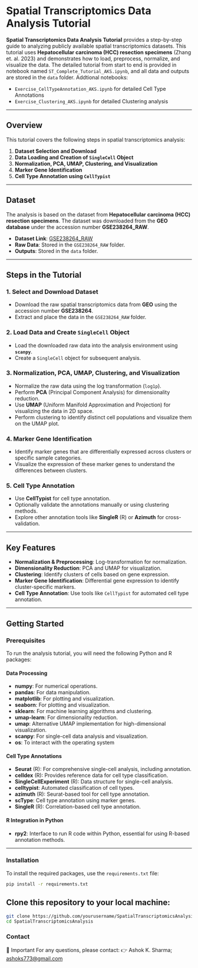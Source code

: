 # Spatial Transcriptomics Data Analysis Tutorial

**Spatial Transcriptomics Data Analysis Tutorial** provides a step-by-step guide to analyzing publicly available spatial transcriptomics datasets. This tutorial uses **Hepatocellular carcinoma (HCC) resection specimens** (Zhang et. al. 2023) and demonstrates how to load, preprocess, normalize, and visualize the data. The detailed tutorial from start to end is provided in notebook named `ST_Complete_Tutorial_AKS.ipynb`, and all data and outputs are stored in the `data` folder. 
Addtional notebooks:
- `Exercise_CellTypeAnnotation_AKS.ipynb` for detailed Cell Type Annotations
- `Exercise_Clustering_AKS.ipynb` for detailed Clustering analysis

---
## Overview
This tutorial covers the following steps in spatial transcriptomics analysis:
1. **Dataset Selection and Download**
2. **Data Loading and Creation of `SingleCell` Object**
3. **Normalization, PCA, UMAP, Clustering, and Visualization**
4. **Marker Gene Identification**
5. **Cell Type Annotation using `CellTypist`**  
---

## Dataset
The analysis is based on the dataset from **Hepatocellular carcinoma (HCC) resection specimens**. The dataset was downloaded from the **GEO database** under the accession number **GSE238264_RAW**.
- **Dataset Link**: [GSE238264_RAW](https://www.ncbi.nlm.nih.gov/geo/query/acc.cgi?acc=GSE238264)
- **Raw Data**: Stored in the `GSE238264_RAW` folder.
- **Outputs**: Stored in the `data` folder.
---

## Steps in the Tutorial
### 1. Select and Download Dataset
- Download the raw spatial transcriptomics data from **GEO** using the accession number **GSE238264**.
- Extract and place the data in the `GSE238264_RAW` folder.

### 2. Load Data and Create `SingleCell` Object
- Load the downloaded raw data into the analysis environment using **`scanpy`**.
- Create a `SingleCell` object for subsequent analysis.

### 3. Normalization, PCA, UMAP, Clustering, and Visualization
- Normalize the raw data using the log transformation (`log1p`).
- Perform **PCA** (Principal Component Analysis) for dimensionality reduction.
- Use **UMAP** (Uniform Manifold Approximation and Projection) for visualizing the data in 2D space.
- Perform clustering to identify distinct cell populations and visualize them on the UMAP plot.

### 4. Marker Gene Identification
- Identify marker genes that are differentially expressed across clusters or specific sample categories.
- Visualize the expression of these marker genes to understand the differences between clusters.

### 5. Cell Type Annotation
- Use **CellTypist** for cell type annotation.
- Optionally validate the annotations manually or using clustering methods.
- Explore other annotation tools like **SingleR** (R) or **Azimuth** for cross-validation.
---

## Key Features
- **Normalization & Preprocessing**: Log-transformation for normalization.
- **Dimensionality Reduction**: PCA and UMAP for visualization.
- **Clustering**: Identify clusters of cells based on gene expression.
- **Marker Gene Identification**: Differential gene expression to identify cluster-specific markers.
- **Cell Type Annotation**: Use tools like `CellTypist` for automated cell type annotation.
---

## Getting Started
### Prerequisites
To run the analysis tutorial, you will need the following Python and R packages:
#### Data Processing
- **numpy**: For numerical operations.
- **pandas**: For data manipulation.
- **matplotlib**: For plotting and visualization.
- **seaborn**: For plotting and visualization.
- **sklearn**: For machine learning algorithms and clustering.
- **umap-learn**: For dimensionality reduction.
- **umap**: Alternative UMAP implementation for high-dimensional visualization.
- **scanpy**: For single-cell data analysis and visualization.
- **os**: To interact with the operating system

#### Cell Type Annotations
- **Seurat** (R): For comprehensive single-cell analysis, including annotation.
- **celldex** (R): Provides reference data for cell type classification.
- **SingleCellExperiment** (R): Data structure for single-cell analysis.
- **celltypist**: Automated classification of cell types.
- **azimuth** (R): Seurat-based tool for cell type annotation.
- **scType**: Cell type annotation using marker genes.
- **SingleR** (R): Correlation-based cell type annotation.

#### R Integration in Python
- **rpy2**: Interface to run R code within Python, essential for using R-based annotation methods.
---

### Installation
To install the required packages, use the `requirements.txt` file:
```bash
pip install -r requirements.txt
```

## Clone this repository to your local machine:
```bash
git clone https://github.com/yourusername/SpatialTranscriptomicsAnalysis.git
cd SpatialTranscriptomicsAnalysis
```

### Contact
🤚 Important
For any questions, please contact: 👉 Ashok K. Sharma; ashoks773@gmail.com
